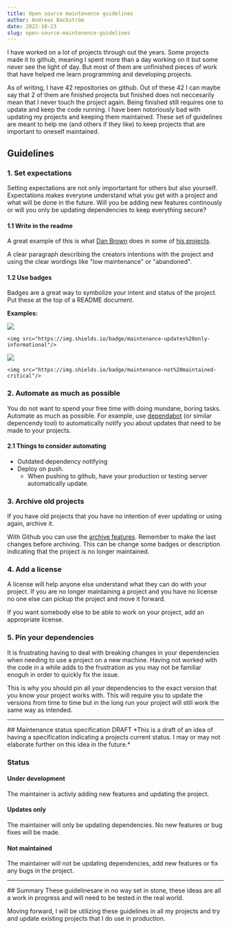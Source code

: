 ```yaml
---
title: Open source maintenence guidelines
author: Andreas Backström
date: 2022-10-23
slug: open-source-maintenence-guidelines
---
```


I have worked on a lot of projects through out the years. Some projects made it to github, meaning I spent more than a day working on it but some never see the light of day. But most of them are unfinished pieces of work that have helped me learn programming and developing projects.

As of writing, I have 42 repositories on github. Out of these 42 I can maybe say that 2 of them are finished projects but finished does not neccesarily mean that I never touch the project again. Being finished still requires one to update and keep the code running. I have been notoriously bad with updating my projects and keeping them maintained. These set of guidelines are meant to help me (and others if they like) to keep projects that are important to oneself maintained.


## Guidelines
### 1. Set expectations
Setting expectations are not only importartant for others but also yourself. Expectations makes everyone understand what you get with a project and what will be done in the future. Will you be adding new features continously or will you only be updating dependencies to keep everything secure?


#### 1.1 Write in the readme
A great example of this is what <a href="https://github.com/ssddanbrown" target="_blank">Dan Brown</a> does in some of <a href="https://github.com/ssddanbrown/rss#low-maintenance-project" target="_blank">his projects</a>.

A clear paragraph describing the creators intentions with the project and using the clear wordings like "low maintenance" or "abandoned".  

#### 1.2 Use badges
Badges are a great way to symbolize your intent and status of the project. Put these at the top of a README document.

**Examples:** 

<img src="https://img.shields.io/badge/maintenance-updates%20only-informational"/>

```<img src="https://img.shields.io/badge/maintenance-updates%20only-informational"/>```

<img src="https://img.shields.io/badge/maintenance-not%20maintained-critical"/>

```<img src="https://img.shields.io/badge/maintenance-not%20maintained-critical"/>```

### 2. Automate as much as possible
You do not want to spend your free time with doing mundane, boring tasks. Automate as much as possible.
For example, use <a href="https://github.com/dependabot" target="_blank">dependabot</a> (or similar depencendy tool) to automatically notify you about updates that need to be made to your projects.

#### 2.1 Things to consider automating
- Outdated dependency notifying
- Deploy on push. 
  - When pushing to github, have your production or testing server automatically update.

### 3. Archive old projects
If you have old projects that you have no intention of ever updating or using again, archive it.

With Github you can use the <a href="https://docs.github.com/en/repositories/archiving-a-github-repository/archiving-repositories" target="_blanl">archive features</a>. Remember to make the last changes before archiving. This can be change some badges or description indicating that the project is no longer maintained.

### 4. Add a license
A license will help anyone else understand what they can do with your project. If you are no longer maintaining a project and you have no license no one else can pickup the project and move it forward. 

If you want somebody else to be able to work on your project, add  an appropriate license.

### 5. Pin your dependencies
It is frustrating having to deal with breaking changes in your dependencies when needing to use a project on a new machine. Having not worked with the code in a while adds to the frustration as you may not be familiar enoguh in order to quickly fix the issue. 

This is why you should pin all your dependencies to the exact version that you know your project works with. This will require you to update the versions from time to time but in the long run your project will still work the same way as intended. 

<hr>
## Maintenance status specification DRAFT
*This is a draft of an idea of having a specification indicating a projects current status. I may or may not elaborate further on this idea in the future.*

### Status

#### Under development
The maintainer is activly adding new features and updating the project.

#### Updates only
The maintainer will only be updating dependencies. No new features or bug fixes will be made.

#### Not maintained
The maintainer will not be updating dependencies, add new features or fix any bugs in the project.
<hr>
## Summary
These guidelinesare in no way set in stone, these ideas are all a work in progress and will need to be tested in the real world.

Moving forward, I will be utilizing these guidelines in all my projects and try and update existing projects that I do use in production.